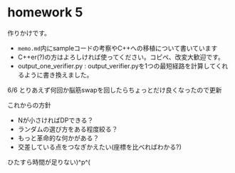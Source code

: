 # homework 5  
作りかけです。
- ```memo.md```内にsampleコードの考察やC++への移植について書いています
- C++er(?)の方はよろしければ使ってください。コピペ、改変大歓迎です。
- output_one_verifier.py : output_verifier.pyを1つの最短経路を計算してくれるように書き換えました。

6/6
とりあえず何回か脳筋swapを回したらちょっとだけ良くなったので更新

これからの方針
- Nが小さければDPできる？
- ランダムの選び方をある程度絞る？
- もっと革命的な何かがある？
- 交差している点をつなぎかえたい(座標を比べればわかる?)

ひたすら時間が足りない)^p^(